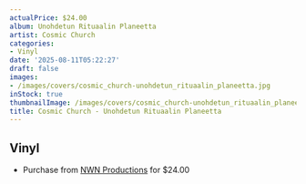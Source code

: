 ```yaml
---
actualPrice: $24.00
album: Unohdetun Rituaalin Planeetta
artist: Cosmic Church
categories:
- Vinyl
date: '2025-08-11T05:22:27'
draft: false
images:
- /images/covers/cosmic_church-unohdetun_rituaalin_planeetta.jpg
inStock: true
thumbnailImage: /images/covers/cosmic_church-unohdetun_rituaalin_planeetta-thumb.jpg
title: Cosmic Church - Unohdetun Rituaalin Planeetta
---
```


## Vinyl
* Purchase from [NWN Productions](http://shop.nwnprod.com/index.php?route=product/product&path=75&product_id=61577&sort=pd.name&order=ASC) for $24.00
